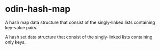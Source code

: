 # odin-hash-map

A hash map data structure that consist of the singly-linked lists containing key-value pairs.

A hash set data structure that consist of the singly-linked lists containing only keys.

